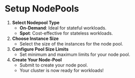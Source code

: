 # Setup NodePools

1. **Select Nodepool Type**
   * **On-Demand**: Ideal for stateful workloads.
   * **Spot**: Cost-effective for stateless workloads.
2. **Choose Instance Size**
   * Select the size of the instances for the node pool.
3. **Configure Pool Size Limits**
   * Set minimum and maximum limits for your node pool.
4. **Create Your Node-Pool**
   * Submit to create your node pool.
   * Your cluster is now ready for workloads!
